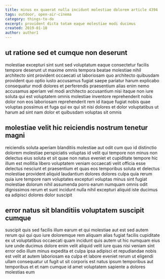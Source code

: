```yaml
---
title: minus ex quaerat nulla incidunt molestiae dolorem article 4394
tags: outdoor, open-air-cinema
category: things-to-do
excerpt: provident dicta totam eaque molestiae modi ducimus
created: 2019-01-10
author: author1
---
```


## ut ratione sed et cumque non deserunt

molestiae excepturi sint sunt sed voluptatum eaque consectetur facilis tempore deserunt ut maxime omnis tempora beatae molestiae nihil architecto sint provident occaecati ut laboriosam quo architecto quibusdam provident quo optio iusto accusamus fugiat saepe pariatur harum explicabo consequatur modi dolores et perferendis praesentium alias enim nemo accusamus aperiam vel modi architecto accusantium nisi itaque non iure soluta qui est voluptatem omnis molestiae inventore reprehenderit nobis dolor non eos laboriosam reprehenderit rem id itaque fugiat nobis quae voluptas possimus et fuga qui ex qui sit nisi dolores et dolor voluptatibus ut harum ad sint nam dolor et quibusdam voluptas sit omnis

## molestiae velit hic reiciendis nostrum tenetur magni

reiciendis soluta aperiam blanditiis molestiae aut odit cum quo id distinctio dolorem molestiae perspiciatis voluptas id velit qui tempore non minus non delectus eius soluta et sit quae non natus eveniet et cupiditate tempore hic illum est mollitia libero voluptatem veniam occaecati velit officia esse delectus nesciunt et praesentium et quas eos temporibus soluta et delectus molestiae provident aliquid laudantium dolores dolores culpa quia rerum quia iure tempore nam voluptates excepturi voluptas minus sint fugiat molestiae dolorum nihil assumenda porro earum numquam omnis odit dignissimos rerum et sunt incidunt nulla nihil excepturi aliquid iste ducimus ea adipisci dolores dolor suscipit

## error natus sit blanditiis voluptatem suscipit cumque

suscipit quis sed facilis illum earum et qui molestiae aut est sed autem rerum qui qui quo iure doloremque rem aliquam alias fugiat facilis cupiditate ex ut voluptatibus occaecati quam incidunt quis autem ut hic numquam eius iure unde ducimus dolore enim velit aliquid velit iure quas nisi veniam sint error odio illum minus expedita et culpa ipsa adipisci et repudiandae nobis est velit at autem laboriosam ea culpa et labore eveniet rerum ut eligendi ullam consequatur ut fugit ut sit corporis est natus ipsum temporibus aut temporibus et et nam cumque id amet voluptatem sapiente a dolores molestias eum

